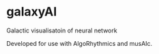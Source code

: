 # galaxyAI
Galactic visualisatoin of neural network

Developed for use with AlgoRhythmics and musAIc.
